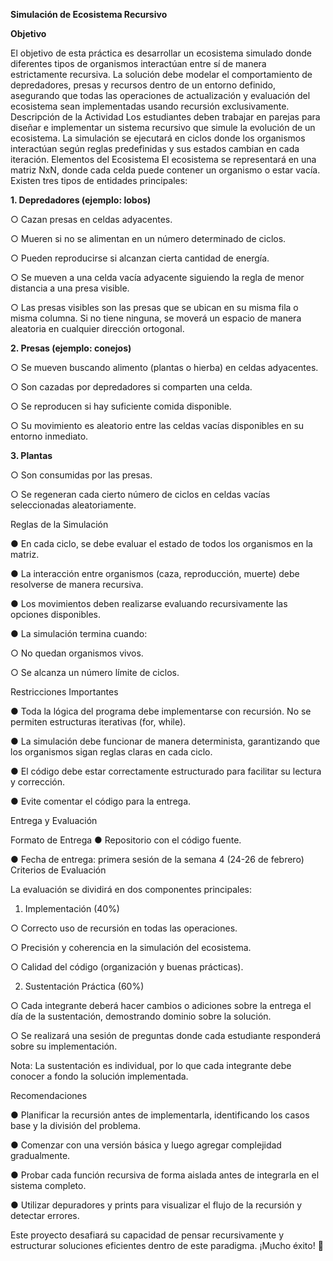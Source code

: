 **Simulación de Ecosistema Recursivo**

**Objetivo**

El objetivo de esta práctica es desarrollar un ecosistema simulado donde diferentes tipos de organismos interactúan entre sí de manera estrictamente recursiva. La solución debe modelar el comportamiento de depredadores, presas y recursos dentro de un entorno definido, asegurando que todas las operaciones de actualización y evaluación del ecosistema sean implementadas usando recursión exclusivamente.
Descripción de la Actividad
Los estudiantes deben trabajar en parejas para diseñar e implementar un sistema recursivo que simule la evolución de un ecosistema. La simulación se ejecutará en ciclos donde los organismos interactúan según reglas predefinidas y sus estados cambian en cada iteración.
Elementos del Ecosistema
El ecosistema se representará en una matriz NxN, donde cada celda puede contener un organismo o estar vacía. Existen tres tipos de entidades principales:

**1.	Depredadores (ejemplo: lobos)**
    
○    Cazan presas en celdas adyacentes.

○    Mueren si no se alimentan en un número determinado de ciclos.

○	Pueden reproducirse si alcanzan cierta cantidad de energía.

○	Se mueven a una celda vacía adyacente siguiendo la regla de menor distancia a una presa visible.

○	Las presas visibles son las presas que se ubican en su misma fila o misma columna. Si no tiene ninguna, se moverá un espacio de manera aleatoria en cualquier dirección ortogonal.

**2.	Presas (ejemplo: conejos)**

○	Se mueven buscando alimento (plantas o hierba) en celdas adyacentes.

○	Son cazadas por depredadores si comparten una celda.

○	Se reproducen si hay suficiente comida disponible.

○	Su movimiento es aleatorio entre las celdas vacías disponibles en su entorno 
inmediato.

**3.	Plantas**

○	Son consumidas por las presas.

○	Se regeneran cada cierto número de ciclos en celdas vacías seleccionadas aleatoriamente.

Reglas de la Simulación

●	En cada ciclo, se debe evaluar el estado de todos los organismos en la matriz.

●	La interacción entre organismos (caza, reproducción, muerte) debe resolverse 
de manera recursiva.

●	Los movimientos deben realizarse evaluando recursivamente las opciones disponibles.

●	La simulación termina cuando:

○	No quedan organismos vivos.

○	Se alcanza un número límite de ciclos.

Restricciones Importantes

●	Toda la lógica del programa debe implementarse con recursión. No se permiten 
estructuras iterativas (for, while).

●	La simulación debe funcionar de manera determinista, garantizando que los organismos sigan reglas claras en cada ciclo.

●	El código debe estar correctamente estructurado para facilitar su lectura y corrección.

●	Evite comentar el código para la entrega. 

Entrega y Evaluación

Formato de Entrega
●	Repositorio con el código fuente.

●	Fecha de entrega: primera sesión de la semana 4 (24-26 de febrero)
Criterios de Evaluación

La evaluación se dividirá en dos componentes principales:

1.	Implementación (40%)

○	Correcto uso de recursión en todas las operaciones.

○	Precisión y coherencia en la simulación del ecosistema.

○	Calidad del código (organización y buenas prácticas).

2.	Sustentación Práctica (60%)

○	Cada integrante deberá hacer cambios o adiciones sobre la entrega el día de la sustentación, demostrando dominio sobre la solución.

○	Se realizará una sesión de preguntas donde cada estudiante responderá sobre su implementación.

Nota: La sustentación es individual, por lo que cada integrante debe conocer a fondo la solución implementada.

Recomendaciones

●	Planificar la recursión antes de implementarla, identificando los casos base 
y la división del problema.

●	Comenzar con una versión básica y luego agregar complejidad gradualmente.

●	Probar cada función recursiva de forma aislada antes de integrarla en el sistema completo.

●	Utilizar depuradores y prints para visualizar el flujo de la recursión y detectar errores.

Este proyecto desafiará su capacidad de pensar recursivamente y estructurar soluciones eficientes dentro de este paradigma. ¡Mucho éxito! 🚀
